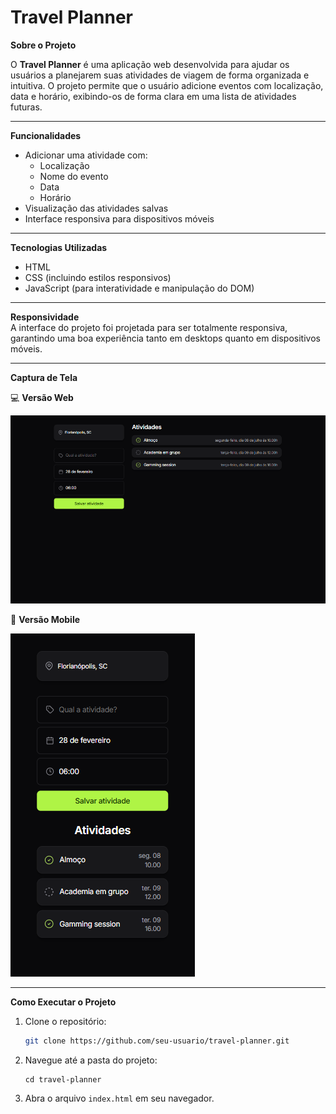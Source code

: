 # Travel Planner

**Sobre o Projeto**  

O **Travel Planner** é uma aplicação web desenvolvida para ajudar os usuários a planejarem suas atividades de viagem de forma organizada e intuitiva. O projeto permite que o usuário adicione eventos com localização, data e horário, exibindo-os de forma clara em uma lista de atividades futuras.

---

**Funcionalidades**

- Adicionar uma atividade com:
  - Localização
  - Nome do evento
  - Data
  - Horário
- Visualização das atividades salvas
- Interface responsiva para dispositivos móveis

---

**Tecnologias Utilizadas**

- HTML
- CSS (incluindo estilos responsivos)
- JavaScript (para interatividade e manipulação do DOM)

---

**Responsividade**  
A interface do projeto foi projetada para ser totalmente responsiva, garantindo uma boa experiência tanto em desktops quanto em dispositivos móveis.

---

**Captura de Tela**

💻 **Versão Web**

![Versão Web](Travel_planner/img/screenshot_web.png)

📱 **Versão Mobile**

![Versão Mobile](Travel_planner/img/screenshot_mobile.png)

---

**Como Executar o Projeto**

1. Clone o repositório:

   ```bash
   git clone https://github.com/seu-usuario/travel-planner.git

2. Navegue até a pasta do projeto:

   ```
   cd travel-planner
   ```
4. Abra o arquivo `index.html` em seu navegador.



